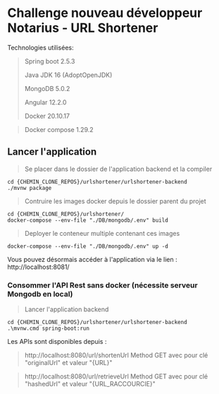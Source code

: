 # Challenge nouveau développeur Notarius - URL Shortener

Technologies utilisées:
> Spring boot 2.5.3
> 
> Java JDK 16 (AdoptOpenJDK)
> 
> MongoDB 5.0.2
> 
> Angular 12.2.0
> 
> Docker 20.10.17
> 

> Docker compose 1.29.2


## Lancer l'application 

> Se placer dans le dossier de l'application backend et la compiler

```
cd {CHEMIN_CLONE_REPOS}/urlshortener/urlshortener-backend
./mvnw package
```

> Contruire les images docker depuis le dossier parent du projet

```
cd {CHEMIN_CLONE_REPOS}/urlshortener/
docker-compose --env-file "./DB/mongodb/.env" build
```

> Deployer le conteneur multiple contenant ces images

```
docker-compose --env-file "./DB/mongodb/.env" up -d
```

Vous pouvez désormais accéder à l'application via le lien : http://localhost:8081/


### Consommer l'API Rest sans docker (nécessite serveur Mongodb en local)

> Lancer l'application backend

```
cd {CHEMIN_CLONE_REPOS}/urlshortener/urlshortener-backend
.\mvnw.cmd spring-boot:run
```

Les APIs sont disponibles depuis : 

> http://localhost:8080/url/shortenUrl
> Method GET avec pour clé "originalUrl" et valeur "{URL}"

> http://localhost:8080/url/retrieveUrl
> Method GET avec pour clé "hashedUrl" et valeur "{URL_RACCOURCIE}"
